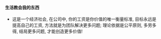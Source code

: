 #### 生活教会我的东西

* 这是一个经济社会, 在公司中, 你的工资是你价值的唯一衡量标准, 目标永远是提高自己的工资, 方法就是为团队解决更多问题; 理论依据是公平原则, 多劳多得, 结局更多问题, 才能创造更多价值!

